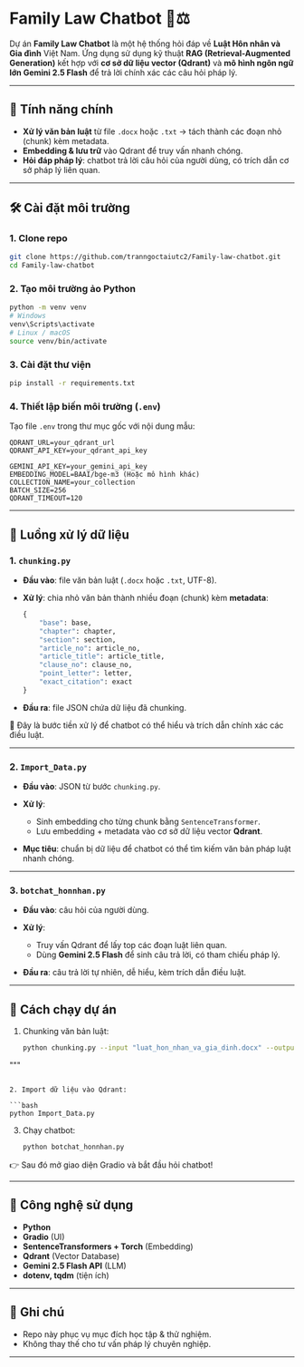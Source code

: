 # Family Law Chatbot 🤖⚖️

Dự án **Family Law Chatbot** là một hệ thống hỏi đáp về **Luật Hôn nhân và Gia đình** Việt Nam.
Ứng dụng sử dụng kỹ thuật **RAG (Retrieval-Augmented Generation)** kết hợp với **cơ sở dữ liệu vector (Qdrant)** và **mô hình ngôn ngữ lớn Gemini 2.5 Flash** để trả lời chính xác các câu hỏi pháp lý.

---

## 🚀 Tính năng chính

* **Xử lý văn bản luật** từ file `.docx` hoặc `.txt` → tách thành các đoạn nhỏ (chunk) kèm metadata.
* **Embedding & lưu trữ** vào Qdrant để truy vấn nhanh chóng.
* **Hỏi đáp pháp lý**: chatbot trả lời câu hỏi của người dùng, có trích dẫn cơ sở pháp lý liên quan.

---

## 🛠️ Cài đặt môi trường

### 1. Clone repo

```bash
git clone https://github.com/tranngoctaiutc2/Family-law-chatbot.git
cd Family-law-chatbot
```

### 2. Tạo môi trường ảo Python

```bash
python -m venv venv
# Windows
venv\Scripts\activate
# Linux / macOS
source venv/bin/activate
```

### 3. Cài đặt thư viện

```bash
pip install -r requirements.txt
```

### 4. Thiết lập biến môi trường (`.env`)

Tạo file `.env` trong thư mục gốc với nội dung mẫu:

```env
QDRANT_URL=your_qdrant_url
QDRANT_API_KEY=your_qdrant_api_key

GEMINI_API_KEY=your_gemini_api_key
EMBEDDING_MODEL=BAAI/bge-m3 (Hoặc mô hình khác)
COLLECTION_NAME=your_collection
BATCH_SIZE=256
QDRANT_TIMEOUT=120
```

---

## 📂 Luồng xử lý dữ liệu

### 1. `chunking.py`

* **Đầu vào**: file văn bản luật (`.docx` hoặc `.txt`, UTF-8).
* **Xử lý**: chia nhỏ văn bản thành nhiều đoạn (chunk) kèm **metadata**:

  ```python
  {
      "base": base,
      "chapter": chapter,
      "section": section,
      "article_no": article_no,
      "article_title": article_title,
      "clause_no": clause_no,
      "point_letter": letter,
      "exact_citation": exact
  }
  ```
* **Đầu ra**: file JSON chứa dữ liệu đã chunking.

📌 Đây là bước tiền xử lý để chatbot có thể hiểu và trích dẫn chính xác các điều luật.

---

### 2. `Import_Data.py`

* **Đầu vào**: JSON từ bước `chunking.py`.
* **Xử lý**:

  * Sinh embedding cho từng chunk bằng `SentenceTransformer`.
  * Lưu embedding + metadata vào cơ sở dữ liệu vector **Qdrant**.
* **Mục tiêu**: chuẩn bị dữ liệu để chatbot có thể tìm kiếm văn bản pháp luật nhanh chóng.

---

### 3. `botchat_honnhan.py`

* **Đầu vào**: câu hỏi của người dùng.
* **Xử lý**:

  * Truy vấn Qdrant để lấy top các đoạn luật liên quan.
  * Dùng **Gemini 2.5 Flash** để sinh câu trả lời, có tham chiếu pháp lý.
* **Đầu ra**: câu trả lời tự nhiên, dễ hiểu, kèm trích dẫn điều luật.

---

## 🏃 Cách chạy dự án

1. Chunking văn bản luật:

   ```bash
   python chunking.py --input "luat_hon_nhan_va_gia_dinh.docx" --output "hn2014_chunks.json" --law-no "52/2014/QH13" --law-title "Luật Hôn nhân và Gia đình" --law-id "HN2014"
"""
   ```

2. Import dữ liệu vào Qdrant:

   ```bash
   python Import_Data.py
   ```

3. Chạy chatbot:

   ```bash
   python botchat_honnhan.py
   ```

👉 Sau đó mở giao diện Gradio và bắt đầu hỏi chatbot!

---

## 📌 Công nghệ sử dụng

* **Python**
* **Gradio** (UI)
* **SentenceTransformers + Torch** (Embedding)
* **Qdrant** (Vector Database)
* **Gemini 2.5 Flash API** (LLM)
* **dotenv, tqdm** (tiện ích)

---

## 📖 Ghi chú

* Repo này phục vụ mục đích học tập & thử nghiệm.
* Không thay thế cho tư vấn pháp lý chuyên nghiệp.

---
